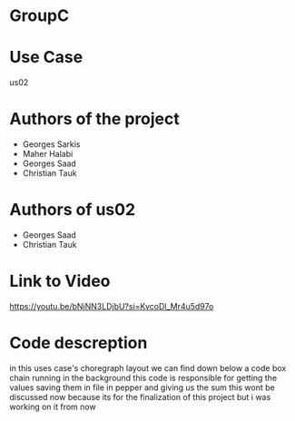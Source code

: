 # GroupC

# Use Case
us02

# Authors of the project
 - Georges Sarkis
 - Maher Halabi
 - Georges Saad
 - Christian Tauk

# Authors of us02
- Georges Saad
- Christian Tauk

# Link to Video
https://youtu.be/bNjNN3LDjbU?si=KvcoDl_Mr4u5d97o
# Code  descreption
in this uses case's choregraph layout we can find down below a code box chain running in the background this code is responsible for getting the values saving them in file in pepper and giving us the sum this wont be discussed now because its for the finalization of this project but i was working on it from now

